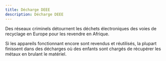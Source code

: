 ```yaml
---
title: Décharge DEEE
description: Décharge DEEE
---
```


Des réseaux criminels détournent les déchets électroniques des voies de recyclage en Europe pour les revendre en Afrique. 

Si les appareils fonctionnant encore sont revendus et réutilisés, la plupart finissent dans des décharges où des enfants sont chargés de récupérer les métaux en brulant le matériel.

